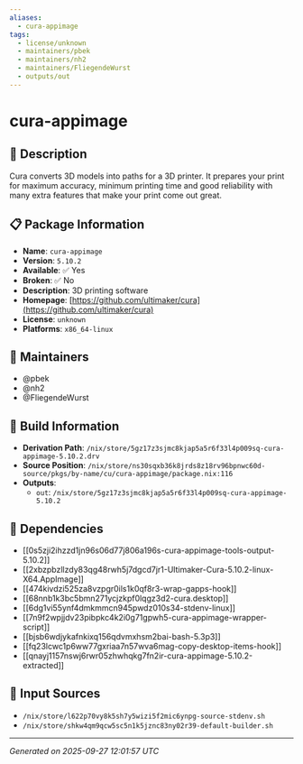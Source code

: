 ```yaml
---
aliases:
  - cura-appimage
tags:
  - license/unknown
  - maintainers/pbek
  - maintainers/nh2
  - maintainers/FliegendeWurst
  - outputs/out
---
```


# cura-appimage

## 📝 Description

Cura converts 3D models into paths for a 3D printer. It prepares your print for maximum accuracy, minimum printing time and good reliability with many extra features that make your print come out great.


## 📋 Package Information

- **Name**: `cura-appimage`
- **Version**: `5.10.2`
- **Available**: ✅ Yes
- **Broken**: ✅ No
- **Description**: 3D printing software
- **Homepage**: [https://github.com/ultimaker/cura](https://github.com/ultimaker/cura)
- **License**: `unknown`
- **Platforms**: `x86_64-linux`
## 👥 Maintainers

- @pbek
- @nh2
- @FliegendeWurst


## 🔧 Build Information

- **Derivation Path**: `/nix/store/5gz17z3sjmc8kjap5a5r6f33l4p009sq-cura-appimage-5.10.2.drv`
- **Source Position**: `/nix/store/ns30sqxb36k8jrds8z18rv96bpnwc60d-source/pkgs/by-name/cu/cura-appimage/package.nix:116`
- **Outputs**:
  - `out`:  `/nix/store/5gz17z3sjmc8kjap5a5r6f33l4p009sq-cura-appimage-5.10.2`

## 🔗 Dependencies

- [[0s5zji2ihzzd1jn96s06d77j806a196s-cura-appimage-tools-output-5.10.2]]
- [[2xbzpbzllzdy83qg48rwh5j7dgcd7jr1-Ultimaker-Cura-5.10.2-linux-X64.AppImage]]
- [[474kivdzi525za8vzpgr0ils1k0qf8r3-wrap-gapps-hook]]
- [[68nnb1k3bc5bmn271ycjzkpf0lqgz3d2-cura.desktop]]
- [[6dg1vi55ynf4dmkmmcn945pwdz010s34-stdenv-linux]]
- [[7n9f2wpjjdv23pibpkc4k2i0g71gpwh5-cura-appimage-wrapper-script]]
- [[bjsb6wdjykafnkixq156qdvmxhsm2bai-bash-5.3p3]]
- [[fq23lcwc1p6ww77gxriaa7n57wva6mag-copy-desktop-items-hook]]
- [[qnayj1157nswj6rwr05zhwhqkg7fn2ir-cura-appimage-5.10.2-extracted]]

## 📁 Input Sources

- `/nix/store/l622p70vy8k5sh7y5wizi5f2mic6ynpg-source-stdenv.sh`
- `/nix/store/shkw4qm9qcw5sc5n1k5jznc83ny02r39-default-builder.sh`

---
*Generated on 2025-09-27 12:01:57 UTC*
